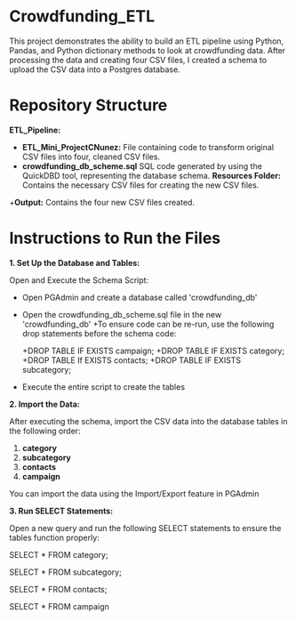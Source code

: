 # Crowdfunding_ETL
This project demonstrates the ability to build an ETL pipeline using Python, Pandas, and Python dictionary methods to look at crowdfunding data. After processing the data and creating four CSV files, I created a schema to upload the CSV data into a Postgres database.

# Repository Structure
**ETL_Pipeline:**
  + **ETL_Mini_ProjectCNunez:** File containing code to transform original CSV files into four, cleaned CSV files.
  + **crowdfunding_db_scheme.sql** SQL code generated by using the QuickDBD tool, representing the database schema.
**Resources Folder:** Contains the necessary CSV files for creating the new CSV files.

  +**Output:** Contains the four new CSV files created.
  
# Instructions to Run the Files
**1. Set Up the Database and Tables:**

Open and Execute the Schema Script:
  + Open PGAdmin and create a database called 'crowdfunding_db'
  + Open the crowdfunding_db_scheme.sql file in the new 'crowdfunding_db'
    +To ensure code can be re-run, use the following drop statements before the schema code:
    
      +DROP TABLE IF EXISTS campaign;
      +DROP TABLE IF EXISTS category;
      +DROP TABLE If EXISTS contacts;
      +DROP TABLE IF EXISTS subcategory;
    
  + Execute the entire script to create the tables

**2. Import the Data:**

After executing the schema, import the CSV data into the database tables in the following order:
1. **category**
2. **subcategory**
3. **contacts**
4. **campaign**

You can import the data using the Import/Export feature in PGAdmin

**3. Run SELECT Statements:**

Open a new query and run the following SELECT statements to ensure the tables function properly:

SELECT * FROM category;

SELECT * FROM subcategory;

SELECT * FROM contacts;

SELECT * FROM campaign
